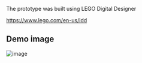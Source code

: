 The prototype was built using LEGO Digital Designer

https://www.lego.com/en-us/ldd

## Demo image
![image](https://user-images.githubusercontent.com/16067008/116270402-4098cf00-a7a9-11eb-9b6a-c49f9675bb5f.png)

